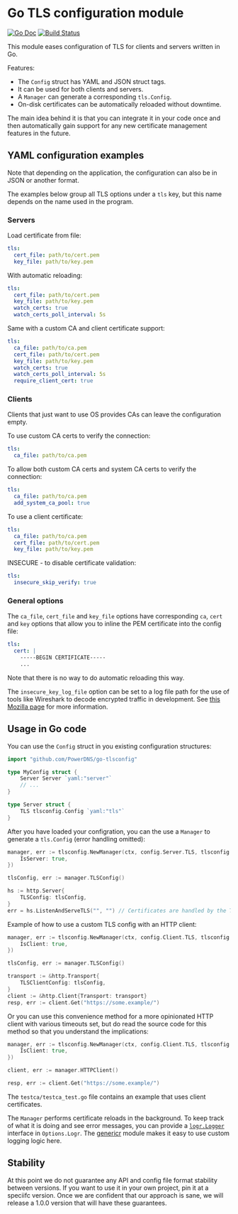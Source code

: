 # Go TLS configuration module

[![Go Doc](https://godoc.org/github.com/PowerDNS/go-tlsconfig?status.svg)](http://godoc.org/github.com/PowerDNS/go-tlsconfig)
[![Build Status](https://travis-ci.org/PowerDNS/go-tlsconfig.svg?branch=master)](https://travis-ci.org/PowerDNS/go-tlsconfig)

This module eases configuration of TLS for clients and servers written in Go.

Features:

- The `Config` struct has YAML and JSON struct tags.
- It can be used for both clients and servers.
- A `Manager` can generate a corresponding `tls.Config`.
- On-disk certificates can be automatically reloaded without downtime.

The main idea behind it is that you can integrate it in your code once and then
automatically gain support for any new certificate management features in the future.

## YAML configuration examples

Note that depending on the application, the configuration can also be in JSON or another format.

The examples below group all TLS options under a `tls` key, but this name depends on the name used in the program.

### Servers

Load certificate from file:

```yaml
tls:
  cert_file: path/to/cert.pem
  key_file: path/to/key.pem
```

With automatic reloading:

```yaml
tls:
  cert_file: path/to/cert.pem
  key_file: path/to/key.pem
  watch_certs: true
  watch_certs_poll_interval: 5s
```

Same with a custom CA and client certificate support:

```yaml
tls:
  ca_file: path/to/ca.pem
  cert_file: path/to/cert.pem
  key_file: path/to/key.pem
  watch_certs: true
  watch_certs_poll_interval: 5s
  require_client_cert: true
```

### Clients

Clients that just want to use OS provides CAs can leave the configuration empty.

To use custom CA certs to verify the connection:

```yaml
tls:
  ca_file: path/to/ca.pem
```

To allow both custom CA certs and system CA certs to verify the connection:

```yaml
tls:
  ca_file: path/to/ca.pem
  add_system_ca_pool: true
```

To use a client certificate:

```yaml
tls:
  ca_file: path/to/ca.pem
  cert_file: path/to/cert.pem
  key_file: path/to/key.pem
```

INSECURE - to disable certificate validation:


```yaml
tls:
  insecure_skip_verify: true
``` 

### General options

The `ca_file`, `cert_file` and `key_file` options have corresponding `ca`, `cert` and `key` options that allow
you to inline the PEM certificate into the config file:

```yaml
tls:
  cert: |
    -----BEGIN CERTIFICATE-----
    ...
```

Note that there is no way to do automatic reloading this way.

The `insecure_key_log_file` option can be set to a log file path for the use of tools like Wireshark to decode encrypted traffic in development.
See [this Mozilla page](https://developer.mozilla.org/en-US/docs/Mozilla/Projects/NSS/Key_Log_Format) for more information. 


## Usage in Go code

You can use the `Config` struct in you existing configuration structures:

```go
import "github.com/PowerDNS/go-tlsconfig"

type MyConfig struct {
	Server Server `yaml:"server"`
	// ...
}

type Server struct {
	TLS tlsconfig.Config `yaml:"tls"`
}
```

After you have loaded your configration, you can the use a `Manager` to generate a `tls.Config` (error handling omitted):

```go
manager, err := tlsconfig.NewManager(ctx, config.Server.TLS, tlsconfig.Options{
	IsServer: true,
})

tlsConfig, err := manager.TLSConfig()

hs := http.Server{
	TLSConfig: tlsConfig,
}
err = hs.ListenAndServeTLS("", "") // Certificates are handled by the TLSConfig
```

Example of how to use a custom TLS config with an HTTP client:

```go
manager, err := tlsconfig.NewManager(ctx, config.Client.TLS, tlsconfig.Options{
	IsClient: true,
})

tlsConfig, err := manager.TLSConfig()

transport := &http.Transport{
	TLSClientConfig: tlsConfig,
}
client := &http.Client{Transport: transport}
resp, err := client.Get("https://some.example/")
```

Or you can use this convenience method for a more opinionated HTTP client with
various timeouts set, but do read the source code for this method so that you
understand the implications:

```go
manager, err := tlsconfig.NewManager(ctx, config.Client.TLS, tlsconfig.Options{
	IsClient: true,
})

client, err := manager.HTTPClient()

resp, err := client.Get("https://some.example/")
```

The `testca/testca_test.go` file contains an example that uses client certificates.

The `Manager` performs certificate reloads in the background. To keep track of
what it is doing and see error messages, you can provide a
[`logr.Logger`](https://github.com/go-logr/logr) interface in `Options.Logr`.
The [genericr](https://github.com/wojas/genericr) module makes it easy to
use custom logging logic here.

## Stability

At this point we do not guarantee any API and config file format stability between versions. If you want to use it in your own project,
pin it at a speciifc version. Once we are confident that our approach is sane, we will release a 1.0.0 version that will have these
guarantees.


